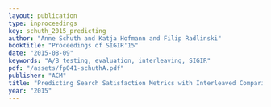 ```yaml
---
layout: publication
type: inproceedings
key: schuth_2015_predicting
author: "Anne Schuth and Katja Hofmann and Filip Radlinski"
booktitle: "Proceedings of SIGIR'15"
date: "2015-08-09"
keywords: "A/B testing, evaluation, interleaving, SIGIR"
pdf: "/assets/fp041-schuthA.pdf"
publisher: "ACM"
title: "Predicting Search Satisfaction Metrics with Interleaved Comparisons"
year: "2015"
---
```

